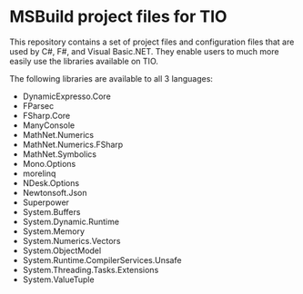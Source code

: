 # MSBuild project files for TIO

This repository contains a set of project files and configuration files that are used by C#, F#, and Visual Basic.NET.
They enable users to much more easily use the libraries available on TIO.

The following libraries are available to all 3 languages:

 - DynamicExpresso.Core
 - FParsec
 - FSharp.Core
 - ManyConsole
 - MathNet.Numerics
 - MathNet.Numerics.FSharp
 - MathNet.Symbolics
 - Mono.Options
 - morelinq
 - NDesk.Options
 - Newtonsoft.Json
 - Superpower
 - System.Buffers
 - System.Dynamic.Runtime
 - System.Memory
 - System.Numerics.Vectors
 - System.ObjectModel
 - System.Runtime.CompilerServices.Unsafe
 - System.Threading.Tasks.Extensions
 - System.ValueTuple